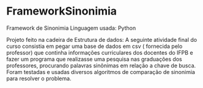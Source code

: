 # FrameworkSinonimia
Framework de Sinonimia
Linguagem usada: Python

Projeto feito na cadeira de Estrutura de dados:
A seguinte atividade final do curso consistia em pegar uma base de dados em csv ( fornecida pelo professor) que continha
informações curriculares dos docentes do IFPB e fazer um programa que realizasse uma pesquisa nas graduações dos professores,
procurando palavras sinônimas em relação a chave de busca. Foram testadas e usadas diversos algoritmos de comparação de sinonimia
para resolver o problema.


